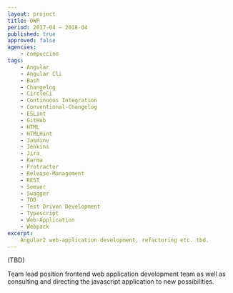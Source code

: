 ```yaml
---
layout: project
title: DWP
period: 2017-04 – 2018-04
published: true
approved: false
agencies:
    - compuccino
tags:
    - Angular
    - Angular Cli
    - Bash
    - Changelog
    - CircleCi
    - Continuous Integration
    - Conventional-Changelog
    - ESLint
    - GitHub
    - HTML
    - HTMLHint
    - Jasmine
    - Jenkins
    - Jira
    - Karma
    - Protractor
    - Release-Management
    - REST
    - Semver
    - Swagger
    - TDD
    - Test Driven Development
    - Typescript
    - Web-Application
    - Webpack
excerpt:
    Angular2 web-application development, refactoring etc. tbd.
---
```

(TBD)

Team lead position frontend web application development team as well as consulting and directing the javascript application to new possibilities.
